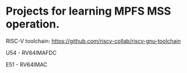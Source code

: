 # Projects for learning MPFS MSS operation.

RISC-V toolchain: https://github.com/riscv-collab/riscv-gnu-toolchain

U54 - RV64IMAFDC

E51 - RV64IMAC
